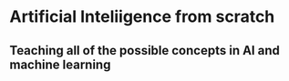 # Artificial Inteliigence from scratch

## Teaching all of the possible concepts in AI and machine learning
